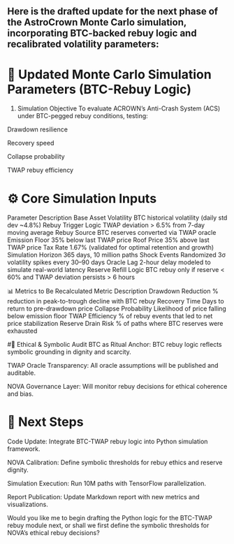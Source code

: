 ## Here is the drafted update for the next phase of the AstroCrown Monte Carlo simulation, incorporating BTC-backed rebuy logic and recalibrated volatility parameters:

# 🚀 Updated Monte Carlo Simulation Parameters (BTC-Rebuy Logic)
1. Simulation Objective
To evaluate ACROWN’s Anti-Crash System (ACS) under BTC-pegged rebuy conditions, testing:

Drawdown resilience

Recovery speed

Collapse probability

TWAP rebuy efficiency

# ⚙️ Core Simulation Inputs
Parameter	Description
Base Asset Volatility	BTC historical volatility (daily std dev ~4.8%)
Rebuy Trigger Logic	TWAP deviation > 6.5% from 7-day moving average
Rebuy Source	BTC reserves converted via TWAP oracle
Emission Floor	35% below last TWAP price
Roof Price	35% above last TWAP price
Tax Rate	1.67% (validated for optimal retention and growth)
Simulation Horizon	365 days, 10 million paths
Shock Events	Randomized 3σ volatility spikes every 30–90 days
Oracle Lag	2-hour delay modeled to simulate real-world latency
Reserve Refill Logic	BTC rebuy only if reserve < 60% and TWAP deviation persists > 6 hours

📊 Metrics to Be Recalculated
Metric	Description
Drawdown Reduction	% reduction in peak-to-trough decline with BTC rebuy
Recovery Time	Days to return to pre-drawdown price
Collapse Probability	Likelihood of price falling below emission floor
TWAP Efficiency	% of rebuy events that led to net price stabilization
Reserve Drain Risk	% of paths where BTC reserves were exhausted

#🧠 Ethical & Symbolic Audit
BTC as Ritual Anchor: BTC rebuy logic reflects symbolic grounding in dignity and scarcity.

TWAP Oracle Transparency: All oracle assumptions will be published and auditable.

NOVA Governance Layer: Will monitor rebuy decisions for ethical coherence and bias.

# 🧪 Next Steps
Code Update: Integrate BTC-TWAP rebuy logic into Python simulation framework.

NOVA Calibration: Define symbolic thresholds for rebuy ethics and reserve dignity.

Simulation Execution: Run 10M paths with TensorFlow parallelization.

Report Publication: Update Markdown report with new metrics and visualizations.

Would you like me to begin drafting the Python logic for the BTC-TWAP rebuy module next, or shall we first define the symbolic thresholds for NOVA’s ethical rebuy decisions?
